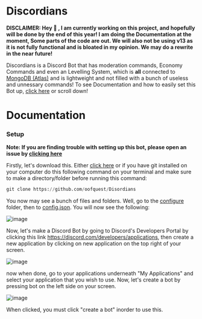 # Discordians

**DISCLAIMER: Hey 👋 , I am currently working on this project, and hopefully will be done by the end of this year! I am doing the Documentation at the moment, Some parts of the code are out. We will also not be using v13 as it is not fully functional and is bloated in my opinion. We may do a rewrite in the near future!**

Discordians is a Discord Bot that has moderation commands, Economy Commands and even an Levelling System, which is __all__ connected to [MongoDB (Atlas)](https://mongodb.com) and is lightweight and not filled with a bunch of useless and unnessary commands! To see Documentation and how to easily set this Bot up, [click here](https://github.com/oofquest/Disordians#setup) or scroll down!

# Documentation

### Setup
**Note: If you are finding trouble with setting up this bot, please open an issue by [clicking here](https://github.com/oofquest/Disordians/issues)**

Firstly, let's download this. Either [click here](https://github.com/oofquest/Disordians/archive/refs/heads/master.zip) or if you have git installed on your computer do this following command on your terminal and make sure to make a directory/folder before running this command:

```py
git clone https://github.com/oofquest/Disordians
```
You now may see a bunch of files and folders. Well, go to the [configure](https://github.com/oofquest/Discordians/tree/master/configure) folder, then to [config.json](https://github.com/oofquest/Discordians/tree/master/configure/config.json). You will now see the following:

![image](https://user-images.githubusercontent.com/46395745/129903457-6295bf45-01c4-456e-9787-13ef88b6d1d6.png)

Now, let's make a Discord Bot by going to Discord's Developers Portal by clicking this link https://discord.com/developers/applications, then create a new application by clicking on new application on the top right of your screen.

![image](https://user-images.githubusercontent.com/46395745/129903700-2b087e93-b100-4944-9a49-05b42980f8da.png)

now when done, go to your applications underneath "My Applications" and select your application that you wish to use. Now, let's create a bot by pressing bot on the left side on your screen.

![image](https://user-images.githubusercontent.com/46395745/129903948-bcde695c-b2dd-4c2b-871e-b25f6c4c26ca.png)

When clicked, you must click "create a bot" inorder to use this.
